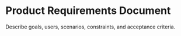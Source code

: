 # Product Requirements Document

Describe goals, users, scenarios, constraints, and acceptance criteria.
